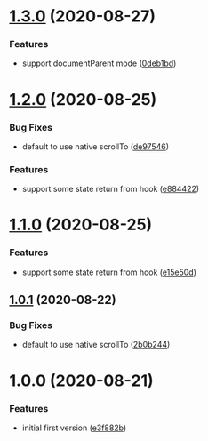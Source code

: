# [1.3.0](https://github.com/ron0115/react-smooth-scroll-hook/compare/v1.2.0...v1.3.0) (2020-08-27)


### Features

* support documentParent mode ([0deb1bd](https://github.com/ron0115/react-smooth-scroll-hook/commit/0deb1bdaa5ee0824426cc0df320c276c79923b50))

# [1.2.0](https://github.com/ron0115/react-smooth-scroll-hook/compare/v1.1.0...v1.2.0) (2020-08-25)


### Bug Fixes

* default to use native scrollTo ([de97546](https://github.com/ron0115/react-smooth-scroll-hook/commit/de9754651a2e33cb2d013df97a8350921748337d))


### Features

* support some state return from hook ([e884422](https://github.com/ron0115/react-smooth-scroll-hook/commit/e88442297d04d8f17d11547736b7863b9768afdc))

# [1.1.0](https://github.com/ron0115/react-smooth-scroll-hook/compare/v1.0.1...v1.1.0) (2020-08-25)


### Features

* support some state return from hook ([e15e50d](https://github.com/ron0115/react-smooth-scroll-hook/commit/e15e50d536a283a55b19c579addf38590cf06be7))

## [1.0.1](https://github.com/ron0115/react-smooth-scroll-hook/compare/v1.0.0...v1.0.1) (2020-08-22)


### Bug Fixes

* default to use native scrollTo ([2b0b244](https://github.com/ron0115/react-smooth-scroll-hook/commit/2b0b244b6d3607907a0df6d42546a27a22c67544))

# 1.0.0 (2020-08-21)


### Features

* initial first version ([e3f882b](https://github.com/ron0115/react-smooth-scroll-hook/commit/e3f882b8e9a1109743fac8e45b42bcc4b4244a13))
